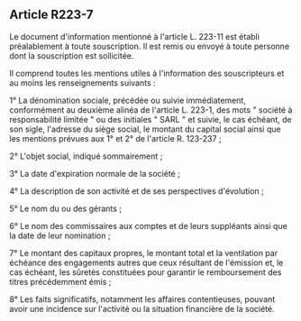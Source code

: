 Article R223-7
----
Le document d'information mentionné à l'article L. 223-11 est établi
préalablement à toute souscription. Il est remis ou envoyé à toute personne dont
la souscription est sollicitée.

Il comprend toutes les mentions utiles à l'information des souscripteurs et au
moins les renseignements suivants :

1° La dénomination sociale, précédée ou suivie immédiatement, conformément au
deuxième alinéa de l'article L. 223-1, des mots " société à responsabilité
limitée " ou des initiales " SARL " et suivie, le cas échéant, de son sigle,
l'adresse du siège social, le montant du capital social ainsi que les mentions
prévues aux 1° et 2° de l'article R. 123-237 ;

2° L'objet social, indiqué sommairement ;

3° La date d'expiration normale de la société ;

4° La description de son activité et de ses perspectives d'évolution ;

5° Le nom du ou des gérants ;

6° Le nom des commissaires aux comptes et de leurs suppléants ainsi que la date
de leur nomination ;

7° Le montant des capitaux propres, le montant total et la ventilation par
échéance des engagements autres que ceux résultant de l'émission et, le cas
échéant, les sûretés constituées pour garantir le remboursement des titres
précédemment émis ;

8° Les faits significatifs, notamment les affaires contentieuses, pouvant avoir
une incidence sur l'activité ou la situation financière de la société.
